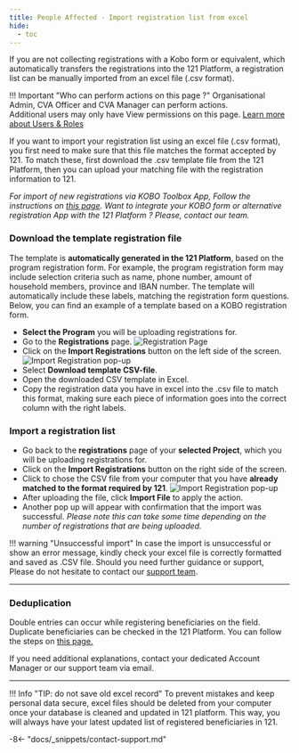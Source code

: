 ```yaml
---
title: People Affected - Import registration list from excel
hide:
  - toc
---
```


If you are not collecting registrations with a Kobo form or equivalent, which automatically transfers the registrations into the 121 Platform, a registration list can be manually imported from an excel file (.csv format).

!!! Important "Who can perform actions on this page ?"
    Organisational Admin, CVA Officer and CVA Manager can perform actions.  
    Additional users may only have View permissions on this page. [Learn more about Users & Roles](../users/users-roles-page.md)

If you want to import your registration list using an excel file (.csv format), you first need to make sure that this file matches the format accepted by 121. To match these, first download the .csv template file from the 121 Platform, then you can upload your matching file with the registration information to 121.

*For import of new registrations via KOBO Toolbox App, Follow the instructions on [this page](../registration/registration-automatic-import-kobo.md). Want to integrate your KOBO form or alternative registration App with the 121 Platform ? Please, contact our team.*

### Download the template registration file

The template is **automatically generated in the 121 Platform**, based on the program registration form.
For example, the program registration form may include selection criteria such as name, phone number, amount of household members, province and IBAN number. The template will automatically include these labels, matching the registration form questions. Below, you can find an example of a template based on a KOBO registration form.

- **Select the Program** you will be uploading registrations for.
- Go to the **Registrations** page. ![Registration Page](../assets/img/RegistrationsPageImport.png)
- Click on the **Import Registrations** button on the left side of the screen. ![Import Registration pop-up](../assets/img/ImportRegistrationTemplate.png)
- Select **Download template CSV-file**.
- Open the downloaded CSV template in Excel.
- Copy the registration data you have in excel into the .csv file to match this format, making sure each piece of information goes into the correct column with the right labels.

### Import a registration list

- Go back to the **registrations** page of your **selected Project**, which you will be uploading registrations for.
- Click on the **Import Registrations** button on the right side of the screen.
- Click to chose the CSV file from your computer that you have **already matched to the format required by 121**. ![Import Registration pop-up](../assets/img/ImportRegistrationTemplate.png)
- After uploading the file, click **Import File** to apply the action.
- Another pop up will appear with confirmation that the import was successful. *Please note this can take some time depending on the number of registrations that are being uploaded.*

!!! warning "Unsuccessful import"
    In case the import is unsuccessful or show an error message, kindly check your excel file is correctly formatted and saved as .CSV file.
    Should you need further guidance or support, Please do not hesitate to contact our [support team](mailto:support@121.global).

---

### Deduplication

Double entries can occur while registering beneficiaries on the field. Duplicate beneficiaries can be checked in the 121 Platform. You can follow the steps on [this page.](./registration-deduplication.md)  

If you need additional explanations, contact your dedicated Account Manager or our support team via email.

---

!!! Info "TIP: do not save old excel record"
    To prevent mistakes and keep personal data secure, excel files should be deleted from your computer once your database is cleaned and updated in 121 platform. This way, you will always have your latest updated list of registered beneficiaries in 121.

-8<- "docs/_snippets/contact-support.md"
